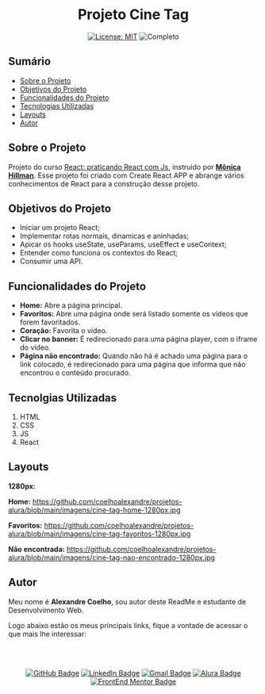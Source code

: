 <h1 align="center"> Projeto Cine Tag </h1>

<div align="center">

  <a href="https://github.com/coelhoalexandre/projeto-alura-cinetag/blob/master/LICENSE" target="_blank"><img src="https://img.shields.io/badge/License-MIT-yellow.svg" alt="License: MIT"></a> <img src="https://img.shields.io/badge/Completo-lightgreen.svg" alt="Completo">

</div>

## Sumário

- [Sobre o Projeto](#sobre-o-projeto)
- [Objetivos do Projeto](#objetivos-do-projeto)
- [Funcionalidades do Projeto](#funcionalidades-do-projeto)
- [Tecnologias Utilizadas](#tecnolgias-utilizadas)
- [Layouts](#layouts)
- [Autor](#autor)

## Sobre o Projeto

Projeto do curso [React: praticando React com Js](https://cursos.alura.com.br/course/react-praticando-react-js), instruido por [**Mônica Hillman**](https://github.com/MonicaHillman). Esse projeto foi criado com Create React APP e abrange vários conhecimentos de React para a construção desse projeto.

## Objetivos do Projeto

- Iniciar um projeto React;
- Implementar rotas normais, dinamicas e aninhadas;
- Apicar os hooks useState, useParams, useEffect e useContext;
- Entender como funciona os contextos do React;
- Consumir uma API.

## Funcionalidades do Projeto

- **Home:** Abre a página principal.
- **Favoritos:** Abre uma página onde será listado somente os vídeos que forem favoritados.
- **Coração:** Favorita o vídeo.
- **Clicar no banner:** É redirecionado para uma página player, com o iframe do vídeo.
- **Página não encontrado:** Quando não há é achado uma página para o link colocado, é redirecionado para uma página que informa que não encontrou o conteúdo procurado.

## Tecnolgias Utilizadas

1. HTML
2. CSS
3. JS
4. React

## Layouts

**1280px:**

**Home:** https://github.com/coelhoalexandre/projetos-alura/blob/main/imagens/cine-tag-home-1280px.jpg

**Favoritos:** https://github.com/coelhoalexandre/projetos-alura/blob/main/imagens/cine-tag-favoritos-1280px.jpg

**Não encontrada:** https://github.com/coelhoalexandre/projetos-alura/blob/main/imagens/cine-tag-nao-encontrado-1280px.jpg

## Autor

Meu nome é **Alexandre Coelho**, sou autor deste ReadMe e estudante de Desenvolvimento Web. 

Logo abaixo estão os meus principais links, fique a vontade de acessar o que mais lhe interessar:

<br>

<br>

<div align="center">

<a href = "https://github.com/coelhoalexandre"><img src="https://img.shields.io/badge/GitHub-%23333?style=for-the-badge&logo=github&logoColor=white" alt="GitHub Badge"></a>
<a href="https://www.linkedin.com/in/-coelhoalexandre/" target="_blank"><img src="https://img.shields.io/badge/-LinkedIn-%230077B5?style=for-the-badge&logo=linkedin&logoColor=white" alt="LinkedIn Badge"></a>
<a href = "mailto:alexandrecoelhocontato@gmail.com" target="_blank"><img src="https://img.shields.io/badge/-Gmail-critical?style=for-the-badge&logo=gmail&logoColor=white" target="_blank" alt="Gmail Badge"></a>
<a href = "https://cursos.alura.com.br/user/coelhoalexandre" target="_blank"><img src="https://img.shields.io/badge/Alura-0747a6?style=for-the-badge&logo=alura&logoColor=white" target="_blank" alt="Alura Badge"></a>
<a href = "https://www.frontendmentor.io/profile/coelhoalexandre" target="_blank"><img src="https://img.shields.io/badge/Frontend_Mentor-white?style=for-the-badge&logo=frontendmentor&logoColor=blue" alt="FrontEnd Mentor Badge">
